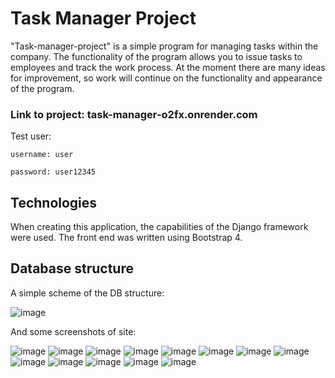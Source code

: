 # Task Manager Project

"Task-manager-project" is a simple program for managing tasks within the company. The functionality of the program allows you to issue tasks to employees and track the work process. At the moment there are many ideas for improvement, so work will continue on the functionality and appearance of the program.


### Link to project: task-manager-o2fx.onrender.com

Test user: 

    username: user

    password: user12345


## Technologies

When creating this application, the capabilities of the Django framework were used. The front end was written using Bootstrap 4. 

## Database structure

A simple scheme of the DB structure:


![image](https://user-images.githubusercontent.com/110207611/228903561-ee070a9c-37f3-42de-a0d5-db5961f8ed09.png)

And some screenshots of site:

![image](https://user-images.githubusercontent.com/110207611/228903769-92369091-5187-4865-9942-0de73fc96474.png)
![image](https://user-images.githubusercontent.com/110207611/228903806-9a029053-a62f-4b3e-8583-471b7b46947a.png)
![image](https://user-images.githubusercontent.com/110207611/228903891-52985881-7042-4b5b-9277-0f30645e862c.png)
![image](https://user-images.githubusercontent.com/110207611/228903959-06e0bc1d-9eee-460e-832c-558da63a2f77.png)
![image](https://user-images.githubusercontent.com/110207611/228904000-c1417258-c1e9-41fc-a3ae-c1d69e8f22c8.png)
![image](https://user-images.githubusercontent.com/110207611/228904188-ccc11606-83fc-4cfe-8322-df5a38878414.png)
![image](https://user-images.githubusercontent.com/110207611/228904323-6fea95e9-0e50-466b-a8f8-b4b4fa7b13ca.png)
![image](https://user-images.githubusercontent.com/110207611/228904368-1951ac9d-1de3-493c-84ef-9c3f61fb16a7.png)
![image](https://user-images.githubusercontent.com/110207611/228904442-8e38c3ce-eec8-48b4-93ce-f52c42a1b56b.png)
![image](https://user-images.githubusercontent.com/110207611/228904618-d3f01e50-207f-4a3b-bb5a-0c7559b6c825.png)
![image](https://user-images.githubusercontent.com/110207611/228904693-4decfde0-f33b-4147-b3cf-4d2c85992a08.png)
![image](https://user-images.githubusercontent.com/110207611/228904759-4163d0f7-abb0-4166-bdcf-48130a89c1a0.png)
![image](https://user-images.githubusercontent.com/110207611/228904880-1b8b1d29-a48a-4e1a-855e-40cdf094275b.png)
